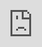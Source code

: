 ```yaml
---
title: Wealth Creation
post_status: publish
featured_image: /_images/WealthCreation.jpeg
---
```


<iframe src="https://player.vimeo.com/video/847618747?badge=0&amp;autopause=0&amp;player_id=0&amp;app_id=58479" frameborder="0" allow="autoplay; fullscreen; picture-in-picture" allowfullscreen style="position:absolute;top:0;left:0;width:100%;height:100%;" title="037 Wealth Creation"></iframe>

<div style="margin-bottom:30px;"></div>

## Bitcoin-only Cost Average services
### Some with no KYC under a certain limit

Austria, Germany: Coinfinity https://coinfinity.co/sparplan/?ref=6716

France: StackinSat https://www.stackinsat.com

Europe: Relai https://relai.ch, Pocket Bitcoin https://pocketbitcoin.com

UK: Coincorner https://www.coincorner.com, xsats https://xsats.com

Australia: Bitaroo https://bitaroo.com

Canada: Bull Bitcoin https://bullbitcoin.com

Nigeria: Bitnob https://bitnob.com

USA: Swan Bitcoin https://swanbitcoin.com, River https://river.com

<div style="margin-bottom:30px;"></div>

## Transcript
Now, let's talk a little bit about strategies that hopefully lead to wealth creation for you and some tips and recommendations on that. I'm not a financial advisor, okay, so I only speak about what I have learned so far and don't take my word for that. 

But I recommend you create something like a savings plan. So procure a small sum of Bitcoin periodically, like every day, every week, or every month. This is also known as dollar cost averaging or fiat cost averaging. That means by spacing out your purchases, you balance out the volatility of bitcoin's price over a longer period of time. So if you look at the graph I made, you can see, if you buy in that time periods where the vertical lines are, you in the end have an average price. So, it's never too late to start using Bitcoin and acquiring Bitcoin because over the time you will have this average price. There are some Bitcoin-only cost average services, and some even work without Know Your Customer identification as long as you stay under a certain limit. You can get the links in the list underneath the video. 

Trading: 
There are countless trading experts online who tell beginners how to time the market and predict the movement of bitcoin's price. They try to sell you trading software and seminars. Don't do that. I mean, at least for me, don't spend your time and money on trying to do that because you can't time the market. It's only the big players that will get you wrecked, meaning they will ruin you. And on top of that, you will pay a lot of trading fees. And keep in mind that you may have to drag all the trading movements for tax reasons. In some countries, your Bitcoin gains are tax free if you do not exchange the coins for 12 months. But each trade can be a new taxable event and the period starts new, the waiting period. In other countries, every rate is taxable. There are services that help you make reports for the tax authorities, and then these services collect your transaction data to calculate the taxes you need to pay. So be aware that the tax authorities in the end will request access to these data collections. It might not be in the near future, but I'm sure that authorities will use cryptocurrency tracking systems soon if they not already do. I'm not a tax advisor, but what I say is, please inform yourself about the regulations and tax requirements in your jurisdiction. The Bitcoin blockchain, as you know by now, is transparent and more and more tax authorities will require exchanges to hand them their trading data. So keep proofs of your purchases in case authorities start investigating. But in general, it's better to not acquire your bitcoin at regulated and KYC exchanges anyhow. 

Diversifying/Altcoins: 
We already spoke about that in an earlier lesson and Bitcoin is still the first mover and the asset with the biggest network effect. And, so my personal opinion just as a repetition is: if you want to diversify, buy a house, purchase a property, by gold and deepen your knowledge, it's not a diversification. If you invest in a similar asset that even has higher risks and volatility than Bitcoin, then I always hear people: "Oh, I'm much too late. Bitcoin is too expensive now" and whatever. So here you see someone in 2013 saying "Did I miss an opportunity?" At what point would you say it is too high to buy? Well, I say, it's never too late. It's never too early. It's never too late to buy bitcoin or to learn about it and to use it. So it doesn't matter. You don't need to ask yourself, what if I had done it in 2014? Yeah, I mean, if you had, you might be rich today, but on the other hand, you might have lost your bitcoin. So many people lost access to their bitcoin or they spent it because they thought, okay, the price is now at $1,000, it won't get higher anytime. So I rather buy something with my bitcoin and then they spent it. So, we are still in the early days, if you are starting to educate yourself and use Bitcoin now, you are still leaps ahead of the masses and it's never too late to start learning about Bitcoin. So you are in the right course at that moment.
